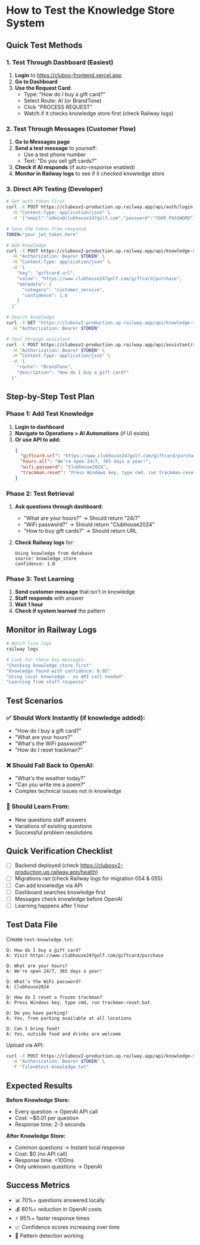 # How to Test the Knowledge Store System

## Quick Test Methods

### 1. Test Through Dashboard (Easiest)
1. **Login** to https://clubos-frontend.vercel.app
2. **Go to Dashboard**
3. **Use the Request Card:**
   - Type: "How do I buy a gift card?"
   - Select Route: AI (or BrandTone)
   - Click "PROCESS REQUEST"
   - Watch if it checks knowledge store first (check Railway logs)

### 2. Test Through Messages (Customer Flow)
1. **Go to Messages page**
2. **Send a test message** to yourself:
   - Use a test phone number
   - Text: "Do you sell gift cards?"
3. **Check if AI responds** (if auto-response enabled)
4. **Monitor in Railway logs** to see if it checked knowledge store

### 3. Direct API Testing (Developer)

```bash
# Get auth token first
curl -X POST https://clubosv2-production.up.railway.app/api/auth/login \
  -H "Content-Type: application/json" \
  -d '{"email":"admin@clubhouse247golf.com","password":"YOUR_PASSWORD"}'

# Save the token from response
TOKEN="your_jwt_token_here"

# Add knowledge
curl -X POST https://clubosv2-production.up.railway.app/api/knowledge-store \
  -H "Authorization: Bearer $TOKEN" \
  -H "Content-Type: application/json" \
  -d '{
    "key": "giftcard.url",
    "value": "https://www.clubhouse247golf.com/giftcard/purchase",
    "metadata": {
      "category": "customer_service",
      "confidence": 1.0
    }
  }'

# Search knowledge
curl -X GET "https://clubosv2-production.up.railway.app/api/knowledge-store/search?q=gift%20card" \
  -H "Authorization: Bearer $TOKEN"

# Test through assistant
curl -X POST https://clubosv2-production.up.railway.app/api/assistant/response \
  -H "Authorization: Bearer $TOKEN" \
  -H "Content-Type: application/json" \
  -d '{
    "route": "BrandTone",
    "description": "How do I buy a gift card?"
  }'
```

## Step-by-Step Test Plan

### Phase 1: Add Test Knowledge
1. **Login to dashboard**
2. **Navigate to Operations > AI Automations** (if UI exists)
3. **Or use API to add:**
   ```json
   {
     "giftcard.url": "https://www.clubhouse247golf.com/giftcard/purchase",
     "hours.all": "We're open 24/7, 365 days a year!",
     "wifi.password": "Clubhouse2024",
     "trackman.reset": "Press Windows key, type cmd, run trackman-reset.bat"
   }
   ```

### Phase 2: Test Retrieval
1. **Ask questions through dashboard:**
   - "What are your hours?" → Should return "24/7"
   - "WiFi password?" → Should return "Clubhouse2024"
   - "How to buy gift cards?" → Should return URL

2. **Check Railway logs** for:
   ```
   Using knowledge from database
   source: knowledge_store
   confidence: 1.0
   ```

### Phase 3: Test Learning
1. **Send customer message** that isn't in knowledge
2. **Staff responds** with answer
3. **Wait 1 hour**
4. **Check if system learned** the pattern

## Monitor in Railway Logs

```bash
# Watch live logs
railway logs

# Look for these key messages:
"Checking knowledge store first"
"Knowledge found with confidence: 0.95"
"Using local knowledge - no API call needed"
"Learning from staff response"
```

## Test Scenarios

### ✅ Should Work Instantly (if knowledge added):
- "How do I buy a gift card?"
- "What are your hours?"
- "What's the WiFi password?"
- "How do I reset trackman?"

### ❌ Should Fall Back to OpenAI:
- "What's the weather today?"
- "Can you write me a poem?"
- Complex technical issues not in knowledge

### 🔄 Should Learn From:
- New questions staff answers
- Variations of existing questions
- Successful problem resolutions

## Quick Verification Checklist

- [ ] Backend deployed (check https://clubosv2-production.up.railway.app/health)
- [ ] Migrations ran (check Railway logs for migration 054 & 055)
- [ ] Can add knowledge via API
- [ ] Dashboard searches knowledge first
- [ ] Messages check knowledge before OpenAI
- [ ] Learning happens after 1 hour

## Test Data File

Create `test-knowledge.txt`:
```
Q: How do I buy a gift card?
A: Visit https://www.clubhouse247golf.com/giftcard/purchase

Q: What are your hours?
A: We're open 24/7, 365 days a year!

Q: What's the WiFi password?
A: Clubhouse2024

Q: How do I reset a frozen trackman?
A: Press Windows key, type cmd, run trackman-reset.bat

Q: Do you have parking?
A: Yes, free parking available at all locations

Q: Can I bring food?
A: Yes, outside food and drinks are welcome
```

Upload via API:
```bash
curl -X POST https://clubosv2-production.up.railway.app/api/knowledge-store/upload \
  -H "Authorization: Bearer $TOKEN" \
  -F "file=@test-knowledge.txt"
```

## Expected Results

**Before Knowledge Store:**
- Every question → OpenAI API call
- Cost: ~$0.01 per question
- Response time: 2-3 seconds

**After Knowledge Store:**
- Common questions → Instant local response
- Cost: $0 (no API call)
- Response time: <100ms
- Only unknown questions → OpenAI

## Success Metrics

- 📊 70%+ questions answered locally
- 💰 80%+ reduction in OpenAI costs
- ⚡ 95%+ faster response times
- 📈 Confidence scores increasing over time
- 🎯 Pattern detection working